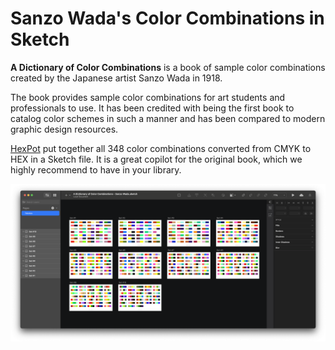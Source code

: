# Sanzo Wada's Color Combinations in Sketch

**A Dictionary of Color Combinations** is a book of sample color combinations created by the Japanese artist Sanzo Wada in 1918.

The book provides sample color combinations for art students and professionals to use. It has been credited with being the first book to catalog color schemes in such a manner and has been compared to modern graphic design resources.

[HexPot](https://hexpot.com/) put together all 348 color combinations converted from CMYK to HEX in a Sketch file. It is a great copilot for the original book, which we highly recommend to have in your library.

![Sanzo Wada - A Dictionary of Color Combinations - Sketch](sketch-screenshot.png)

